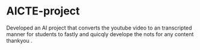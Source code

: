 # AICTE-project
Developed an AI project that converts the youtube video to an transcripted manner for students to fastly and quicqly develope the nots for any content thankyou .
